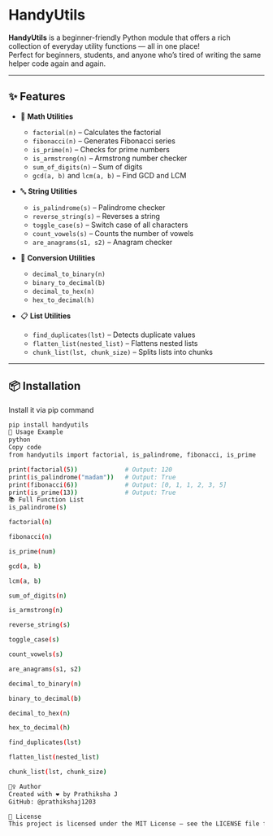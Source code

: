 # HandyUtils

**HandyUtils** is a beginner-friendly Python module that offers a rich collection of everyday utility functions — all in one place!  
Perfect for beginners, students, and anyone who’s tired of writing the same helper code again and again.

---

## ✨ Features

- 🔢 **Math Utilities**
  - `factorial(n)` – Calculates the factorial
  - `fibonacci(n)` – Generates Fibonacci series
  - `is_prime(n)` – Checks for prime numbers
  - `is_armstrong(n)` – Armstrong number checker
  - `sum_of_digits(n)` – Sum of digits
  - `gcd(a, b)` and `lcm(a, b)` – Find GCD and LCM

- 🔤 **String Utilities**
  - `is_palindrome(s)` – Palindrome checker
  - `reverse_string(s)` – Reverses a string
  - `toggle_case(s)` – Switch case of all characters
  - `count_vowels(s)` – Counts the number of vowels
  - `are_anagrams(s1, s2)` – Anagram checker

- 🔁 **Conversion Utilities**
  - `decimal_to_binary(n)`
  - `binary_to_decimal(b)`
  - `decimal_to_hex(n)`
  - `hex_to_decimal(h)`

- 📋 **List Utilities**
  - `find_duplicates(lst)` – Detects duplicate values
  - `flatten_list(nested_list)` – Flattens nested lists
  - `chunk_list(lst, chunk_size)` – Splits lists into chunks

---

## 📦 Installation

Install it via pip command

```bash
pip install handyutils
🚀 Usage Example
python
Copy code
from handyutils import factorial, is_palindrome, fibonacci, is_prime

print(factorial(5))             # Output: 120
print(is_palindrome("madam"))   # Output: True
print(fibonacci(6))             # Output: [0, 1, 1, 2, 3, 5]
print(is_prime(13))             # Output: True
📚 Full Function List
is_palindrome(s)

factorial(n)

fibonacci(n)

is_prime(num)

gcd(a, b)

lcm(a, b)

sum_of_digits(n)

is_armstrong(n)

reverse_string(s)

toggle_case(s)

count_vowels(s)

are_anagrams(s1, s2)

decimal_to_binary(n)

binary_to_decimal(b)

decimal_to_hex(n)

hex_to_decimal(h)

find_duplicates(lst)

flatten_list(nested_list)

chunk_list(lst, chunk_size)

🙋‍♀️ Author
Created with ❤️ by Prathiksha J
GitHub: @prathikshaj1203

📝 License
This project is licensed under the MIT License – see the LICENSE file for details.